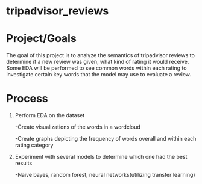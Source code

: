 # tripadvisor_reviews

# Project/Goals
The goal of this project is to analyze the semantics of tripadvisor reviews to determine if a new review was given, what kind of rating it would receive. Some EDA will be performed to see common words within each rating to investigate certain key words that the model may use to evaluate a review. 

# Process
1. Perform EDA on the dataset

    -Create visualizations of the words in a wordcloud

    -Create graphs depicting the frequency of words overall and within each rating category

2. Experiment with several models to determine which one had the best results

    -Naive bayes, random forest, neural networks(utilizing transfer learning)

